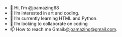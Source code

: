 - 👋 Hi, I’m @joamazing68
- 👀 I’m interested in art and coding.
- 🌱 I’m currently learning HTML and Python.
- 💞️ I’m looking to collaborate on coding
- 📫 How to reach me Gmail:@joamazing@gmail.com.
<!---
joamazing68/joamazing68 is a ✨ special ✨ repository because its `README.md` (this file) appears on your GitHub profile.
You can click the Preview link to take a look at your changes.
--->
